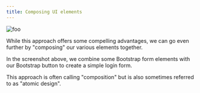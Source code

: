 ```yaml
---
title: Composing UI elements
---
```


![foo](/login.png "Bootstrap login")

While this approach offers some compelling advantages, we can go even further by "composing" our various elements together. 

In the screenshot above, we combine some Bootstrap form elements with our Bootstrap button to create a simple login form.

This approach is often calling "composition" but is also sometimes referred to as "atomic design".